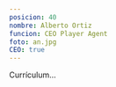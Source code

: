 ```yaml
---
posicion: 40
nombre: Alberto Ortiz 
funcion: CEO Player Agent
foto: an.jpg
CEO: true
---
```

Currículum...
